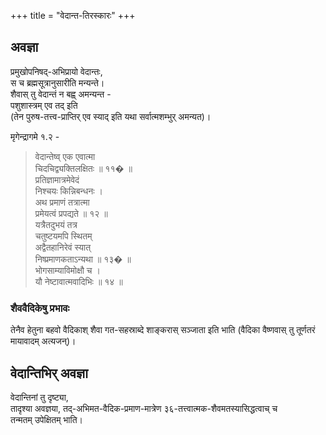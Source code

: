 +++
title = "वेदान्त-तिरस्कारः"
+++



## अवज्ञा
प्रमुखोपनिषद्-अभिप्रायो वेदान्तः,  
स च ब्रह्मसूत्रानुसारीति मन्यन्ते।  
शैवास् तु वेदान्तं न बह्व् अमन्यन्त -  
पशुशास्त्रम् एव तद् इति  
(तेन पुरुष-तत्त्व-प्राप्तिर् एव स्याद् इति यथा सर्वात्मशम्भुर् अमन्यत)।  

मृगेन्द्रागमे १.२ -

> वेदान्तेष्व् एक एवात्मा  
चिदचिद्व्यक्तिलक्षितः ॥ ११� ॥   
प्रतिज्ञामात्रमेवेदं  
निश्चयः किन्निबन्धनः ।  
अथ प्रमाणं तत्रात्मा  
प्रमेयत्वं प्रपद्यते ॥ १२ ॥   
यत्रैतदुभयं तत्र  
चतुष्टयमपि स्थितम्  
अद्वैतहानिरेवं स्यात्  
निष्प्रमाणकताऽन्यथा ॥ १३� ॥  
भोगसाम्याविमोक्षौ च ।  
यौ नेष्टावात्मवादिभिः ॥ १४ ॥  


### शैववैदिकेषु प्रभावः
तेनैव हेतुना बहवो वैदिकाश् शैवा गत-सहस्राब्दे शाङ्करास् सञ्जाता इति भाति (वैदिका वैष्णवास् तु तूर्णतरं मायावादम् अत्यजन्)।  

## वेदान्तिभिर् अवज्ञा
वेदान्तिनां तु दृष्ट्या,  
तादृश्या अवज्ञया, तद्-अभिमत-वैदिक-प्रमाण-मात्रेण ३६-तत्त्वात्मक-शैवमतस्यासिद्धत्वाच् च  
तन्मतम् उपेक्षितम् भाति।  



